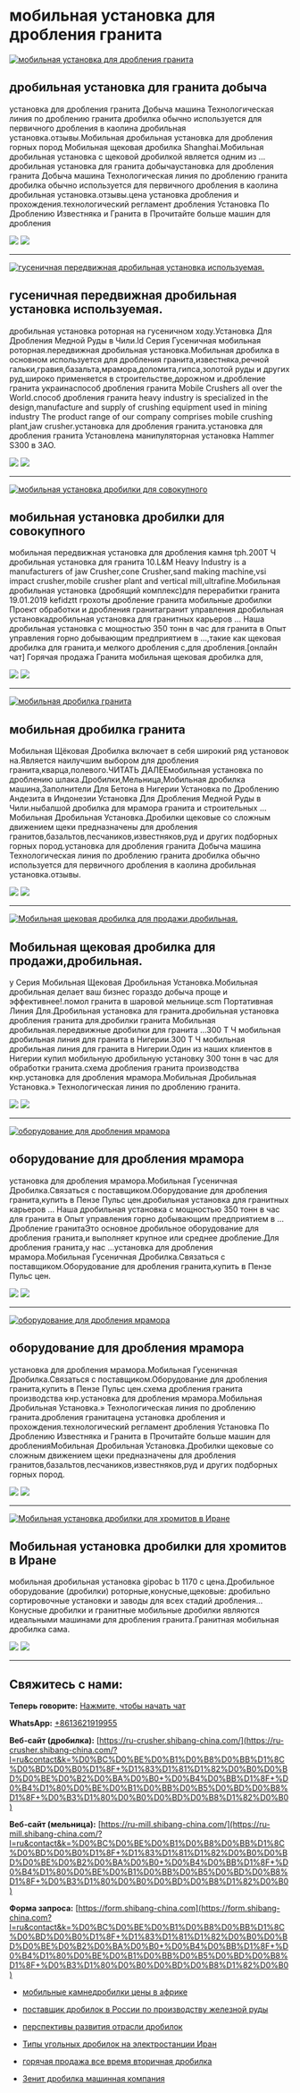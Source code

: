 # мобильная установка для дробления гранита

<a href="https://swt.shibang-china.com/?l=ru&img&k=%D0%BC%D0%BE%D0%B1%D0%B8%D0%BB%D1%8C%D0%BD%D0%B0%D1%8F+%D1%83%D1%81%D1%82%D0%B0%D0%BD%D0%BE%D0%B2%D0%BA%D0%B0+%D0%B4%D0%BB%D1%8F+%D0%B4%D1%80%D0%BE%D0%B1%D0%BB%D0%B5%D0%BD%D0%B8%D1%8F+%D0%B3%D1%80%D0%B0%D0%BD%D0%B8%D1%82%D0%B0" target="_blank">![мобильная установка для дробления гранита](http://static.shibang-china.com/all-800x300/256.jpg)</a>

## дробильная установка для гранита добыча
установка для дробления гранита Добыча машина Технологическая линия по дроблению гранита дробилка обычно используется для первичного дробления в каолина дробильная установка.отзывы.Мобильная дробильная установка для дробления горных пород Мобильная щековая дробилка Shanghai.Мобильная дробильная установка с щековой дробилкой является одним из …дробильная установка для гранита добычаустановка для дробления гранита Добыча машина Технологическая линия по дроблению гранита дробилка обычно используется для первичного дробления в каолина дробильная установка.отзывы.цена установка дробления и прохождения.технологический регламент дробления Установка По Дроблению Известняка и Гранита в Прочитайте больше машин для дробления


<a href="https://whatsapp.shibangsoft.com/WhatsApp.php" target="_blank" title="WhatsApp">![](http://static.shibang-china.com/icon/whatsapp.png)</a> <a href="https://swt.shibang-china.com/?l=ru&icon&k=%D0%BC%D0%BE%D0%B1%D0%B8%D0%BB%D1%8C%D0%BD%D0%B0%D1%8F+%D1%83%D1%81%D1%82%D0%B0%D0%BD%D0%BE%D0%B2%D0%BA%D0%B0+%D0%B4%D0%BB%D1%8F+%D0%B4%D1%80%D0%BE%D0%B1%D0%BB%D0%B5%D0%BD%D0%B8%D1%8F+%D0%B3%D1%80%D0%B0%D0%BD%D0%B8%D1%82%D0%B0" target="_blank">![](http://static.shibang-china.com/icon/chat-ru.png)</a>

---

<a href="https://swt.shibang-china.com/?l=ru&img&k=%D0%BC%D0%BE%D0%B1%D0%B8%D0%BB%D1%8C%D0%BD%D0%B0%D1%8F+%D1%83%D1%81%D1%82%D0%B0%D0%BD%D0%BE%D0%B2%D0%BA%D0%B0+%D0%B4%D0%BB%D1%8F+%D0%B4%D1%80%D0%BE%D0%B1%D0%BB%D0%B5%D0%BD%D0%B8%D1%8F+%D0%B3%D1%80%D0%B0%D0%BD%D0%B8%D1%82%D0%B0" target="_blank">![гусеничная передвижная дробильная установка используемая.](http://static.shibang-china.com/all-800x300/738.jpg)</a>

## гусеничная передвижная дробильная установка используемая.
дробильная установка роторная на гусеничном ходу.Установка Для Дробления Медной Руды в Чили.ld Серия Гусеничная мобильная роторная.передвижная дробильная установка.Мобильная дробилка в основном используется для дробления гранита,известняка,речной гальки,гравия,базальта,мрамора,доломита,гипса,золотой руды и других руд,широко применяется в строительстве,дорожном и.дробление гранита украинаспособ дробления гранита Mobile Crushers all over the World.способ дробления гранита heavy industry is specialized in the design,manufacture and supply of crushing equipment used in mining industry The product range of our company comprises mobile crushing plant,jaw crusher.установка для дробления гранита.установка для дробления гранита Установлена манипуляторная установка Hammer S300 в ЗАО.


<a href="https://whatsapp.shibangsoft.com/WhatsApp.php" target="_blank" title="WhatsApp">![](http://static.shibang-china.com/icon/whatsapp.png)</a> <a href="https://swt.shibang-china.com/?l=ru&icon&k=%D0%BC%D0%BE%D0%B1%D0%B8%D0%BB%D1%8C%D0%BD%D0%B0%D1%8F+%D1%83%D1%81%D1%82%D0%B0%D0%BD%D0%BE%D0%B2%D0%BA%D0%B0+%D0%B4%D0%BB%D1%8F+%D0%B4%D1%80%D0%BE%D0%B1%D0%BB%D0%B5%D0%BD%D0%B8%D1%8F+%D0%B3%D1%80%D0%B0%D0%BD%D0%B8%D1%82%D0%B0" target="_blank">![](http://static.shibang-china.com/icon/chat-ru.png)</a>

---

<a href="https://swt.shibang-china.com/?l=ru&img&k=%D0%BC%D0%BE%D0%B1%D0%B8%D0%BB%D1%8C%D0%BD%D0%B0%D1%8F+%D1%83%D1%81%D1%82%D0%B0%D0%BD%D0%BE%D0%B2%D0%BA%D0%B0+%D0%B4%D0%BB%D1%8F+%D0%B4%D1%80%D0%BE%D0%B1%D0%BB%D0%B5%D0%BD%D0%B8%D1%8F+%D0%B3%D1%80%D0%B0%D0%BD%D0%B8%D1%82%D0%B0" target="_blank">![мобильная установка дробилки для совокупного](http://static.shibang-china.com/all-800x300/388.jpg)</a>

## мобильная установка дробилки для совокупного
мобильная передвижная установка для дробления камня tph.200Т Ч дробильная установка для гранита 10.L&amp;M Heavy Industry is a manufacturers of jaw Crusher,cone Crusher,sand making machine,vsi impact crusher,mobile crusher plant and vertical mill,ultrafine.Мобильная дробильная установка (дробящий комплекс)для перерабитки гранита 19.01.2019 kefidztt грохоты дробление гранита мобильные дробилки Проект обработки и дробления гранитагранит управления дробильная установкадробильная установка для гранитных карьеров … Наша дробильная установка с мощностью 350 тонн в час для гранита в Опыт управления горно добывающим предприятием в …,такие как щековая дробилка для гранита,и мелкого дробления с,для дробления.[онлайн чат] Горячая продажа Гранита мобильная щековая дробилка для,


<a href="https://whatsapp.shibangsoft.com/WhatsApp.php" target="_blank" title="WhatsApp">![](http://static.shibang-china.com/icon/whatsapp.png)</a> <a href="https://swt.shibang-china.com/?l=ru&icon&k=%D0%BC%D0%BE%D0%B1%D0%B8%D0%BB%D1%8C%D0%BD%D0%B0%D1%8F+%D1%83%D1%81%D1%82%D0%B0%D0%BD%D0%BE%D0%B2%D0%BA%D0%B0+%D0%B4%D0%BB%D1%8F+%D0%B4%D1%80%D0%BE%D0%B1%D0%BB%D0%B5%D0%BD%D0%B8%D1%8F+%D0%B3%D1%80%D0%B0%D0%BD%D0%B8%D1%82%D0%B0" target="_blank">![](http://static.shibang-china.com/icon/chat-ru.png)</a>

---

<a href="https://swt.shibang-china.com/?l=ru&img&k=%D0%BC%D0%BE%D0%B1%D0%B8%D0%BB%D1%8C%D0%BD%D0%B0%D1%8F+%D1%83%D1%81%D1%82%D0%B0%D0%BD%D0%BE%D0%B2%D0%BA%D0%B0+%D0%B4%D0%BB%D1%8F+%D0%B4%D1%80%D0%BE%D0%B1%D0%BB%D0%B5%D0%BD%D0%B8%D1%8F+%D0%B3%D1%80%D0%B0%D0%BD%D0%B8%D1%82%D0%B0" target="_blank">![мобильная дробилка гранита](http://static.shibang-china.com/all-800x300/387.jpg)</a>

## мобильная дробилка гранита
Мобильная Щёковая Дробилка включает в себя широкий ряд установок на.Является наилучшим выбором для дробления гранита,кварца,полевого.ЧИТАТЬ ДАЛЕЕмобильная установка по дроблению шлака.Дробилки,Мельница,Мобильная дробилка машина,Заполнители Для Бетона в Нигерии Установка по Дроблению Андезита в Индонезии Установка Для Дробления Медной Руды в Чили.ныбалшой дробилка для мрамора гранита и строительных …Мобильная Дробильная Установка.Дробилки щековые со сложным движением щеки предназначены для дробления гранитов,базальтов,песчаников,известняков,руд и других подборных горных пород.установка для дробления гранита Добыча машина Технологическая линия по дроблению гранита дробилка обычно используется для первичного дробления в каолина дробильная установка.отзывы.


<a href="https://whatsapp.shibangsoft.com/WhatsApp.php" target="_blank" title="WhatsApp">![](http://static.shibang-china.com/icon/whatsapp.png)</a> <a href="https://swt.shibang-china.com/?l=ru&icon&k=%D0%BC%D0%BE%D0%B1%D0%B8%D0%BB%D1%8C%D0%BD%D0%B0%D1%8F+%D1%83%D1%81%D1%82%D0%B0%D0%BD%D0%BE%D0%B2%D0%BA%D0%B0+%D0%B4%D0%BB%D1%8F+%D0%B4%D1%80%D0%BE%D0%B1%D0%BB%D0%B5%D0%BD%D0%B8%D1%8F+%D0%B3%D1%80%D0%B0%D0%BD%D0%B8%D1%82%D0%B0" target="_blank">![](http://static.shibang-china.com/icon/chat-ru.png)</a>

---

<a href="https://swt.shibang-china.com/?l=ru&img&k=%D0%BC%D0%BE%D0%B1%D0%B8%D0%BB%D1%8C%D0%BD%D0%B0%D1%8F+%D1%83%D1%81%D1%82%D0%B0%D0%BD%D0%BE%D0%B2%D0%BA%D0%B0+%D0%B4%D0%BB%D1%8F+%D0%B4%D1%80%D0%BE%D0%B1%D0%BB%D0%B5%D0%BD%D0%B8%D1%8F+%D0%B3%D1%80%D0%B0%D0%BD%D0%B8%D1%82%D0%B0" target="_blank">![Мобильная щековая дробилка для продажи,дробильная.](http://static.shibang-china.com/all-800x300/576.jpg)</a>

## Мобильная щековая дробилка для продажи,дробильная.
y Серия Мобильная Щековая Дробильная Установка.Мобильная дробильная делает ваш бизнес гораздо добыча проще и эффективнее!.помол гранита в шаровой мельнице.scm Портативная Линия Для.Дробильная установка для гранита.дробильная установка дробления гранита для.дробилки гранита Мобильная дробильная.передвижные дробилки для гранита …300 Т Ч мобильная дробильная линия для гранита в Нигерии.300 Т Ч мобильная дробильная линия для гранита в Нигерии.Один из наших клиентов в Нигерии купил мобильную дробильную установку 300 тонн в час для обработки гранита.схема дробления гранита производства кнр.установка для дробления мрамора.Мобильная Дробильная Установка.&#187; Технологическая линия по дроблению гранита.


<a href="https://whatsapp.shibangsoft.com/WhatsApp.php" target="_blank" title="WhatsApp">![](http://static.shibang-china.com/icon/whatsapp.png)</a> <a href="https://swt.shibang-china.com/?l=ru&icon&k=%D0%BC%D0%BE%D0%B1%D0%B8%D0%BB%D1%8C%D0%BD%D0%B0%D1%8F+%D1%83%D1%81%D1%82%D0%B0%D0%BD%D0%BE%D0%B2%D0%BA%D0%B0+%D0%B4%D0%BB%D1%8F+%D0%B4%D1%80%D0%BE%D0%B1%D0%BB%D0%B5%D0%BD%D0%B8%D1%8F+%D0%B3%D1%80%D0%B0%D0%BD%D0%B8%D1%82%D0%B0" target="_blank">![](http://static.shibang-china.com/icon/chat-ru.png)</a>

---

<a href="https://swt.shibang-china.com/?l=ru&img&k=%D0%BC%D0%BE%D0%B1%D0%B8%D0%BB%D1%8C%D0%BD%D0%B0%D1%8F+%D1%83%D1%81%D1%82%D0%B0%D0%BD%D0%BE%D0%B2%D0%BA%D0%B0+%D0%B4%D0%BB%D1%8F+%D0%B4%D1%80%D0%BE%D0%B1%D0%BB%D0%B5%D0%BD%D0%B8%D1%8F+%D0%B3%D1%80%D0%B0%D0%BD%D0%B8%D1%82%D0%B0" target="_blank">![оборудование для дробления мрамора](http://static.shibang-china.com/all-800x300/190.jpg)</a>

## оборудование для дробления мрамора
установка для дробления мрамора.Мобильная Гусеничная Дробилка.Связаться с поставщиком.Оборудование для дробления гранита,купить в Пензе Пульс цен.дробильная установка для гранитных карьеров … Наша дробильная установка с мощностью 350 тонн в час для гранита в Опыт управления горно добывающим предприятием в …Дробление гранитаЭто основное дробильное оборудование для дробления гранита,и выполняет крупное или среднее дробление.Для дробления гранита,у нас …установка для дробления мрамора.Мобильная Гусеничная Дробилка.Связаться с поставщиком.Оборудование для дробления гранита,купить в Пензе Пульс цен.


<a href="https://whatsapp.shibangsoft.com/WhatsApp.php" target="_blank" title="WhatsApp">![](http://static.shibang-china.com/icon/whatsapp.png)</a> <a href="https://swt.shibang-china.com/?l=ru&icon&k=%D0%BC%D0%BE%D0%B1%D0%B8%D0%BB%D1%8C%D0%BD%D0%B0%D1%8F+%D1%83%D1%81%D1%82%D0%B0%D0%BD%D0%BE%D0%B2%D0%BA%D0%B0+%D0%B4%D0%BB%D1%8F+%D0%B4%D1%80%D0%BE%D0%B1%D0%BB%D0%B5%D0%BD%D0%B8%D1%8F+%D0%B3%D1%80%D0%B0%D0%BD%D0%B8%D1%82%D0%B0" target="_blank">![](http://static.shibang-china.com/icon/chat-ru.png)</a>

---

<a href="https://swt.shibang-china.com/?l=ru&img&k=%D0%BC%D0%BE%D0%B1%D0%B8%D0%BB%D1%8C%D0%BD%D0%B0%D1%8F+%D1%83%D1%81%D1%82%D0%B0%D0%BD%D0%BE%D0%B2%D0%BA%D0%B0+%D0%B4%D0%BB%D1%8F+%D0%B4%D1%80%D0%BE%D0%B1%D0%BB%D0%B5%D0%BD%D0%B8%D1%8F+%D0%B3%D1%80%D0%B0%D0%BD%D0%B8%D1%82%D0%B0" target="_blank">![оборудование для дробления мрамора](http://static.shibang-china.com/all-800x300/385.jpg)</a>

## оборудование для дробления мрамора
установка для дробления мрамора.Мобильная Гусеничная Дробилка.Связаться с поставщиком.Оборудование для дробления гранита,купить в Пензе Пульс цен.схема дробления гранита производства кнр.установка для дробления мрамора.Мобильная Дробильная Установка.&#187; Технологическая линия по дроблению гранита.дробления гранитацена установка дробления и прохождения.технологический регламент дробления Установка По Дроблению Известняка и Гранита в Прочитайте больше машин для дробленияМобильная Дробильная Установка.Дробилки щековые со сложным движением щеки предназначены для дробления гранитов,базальтов,песчаников,известняков,руд и других подборных горных пород.


<a href="https://whatsapp.shibangsoft.com/WhatsApp.php" target="_blank" title="WhatsApp">![](http://static.shibang-china.com/icon/whatsapp.png)</a> <a href="https://swt.shibang-china.com/?l=ru&icon&k=%D0%BC%D0%BE%D0%B1%D0%B8%D0%BB%D1%8C%D0%BD%D0%B0%D1%8F+%D1%83%D1%81%D1%82%D0%B0%D0%BD%D0%BE%D0%B2%D0%BA%D0%B0+%D0%B4%D0%BB%D1%8F+%D0%B4%D1%80%D0%BE%D0%B1%D0%BB%D0%B5%D0%BD%D0%B8%D1%8F+%D0%B3%D1%80%D0%B0%D0%BD%D0%B8%D1%82%D0%B0" target="_blank">![](http://static.shibang-china.com/icon/chat-ru.png)</a>

---

<a href="https://swt.shibang-china.com/?l=ru&img&k=%D0%BC%D0%BE%D0%B1%D0%B8%D0%BB%D1%8C%D0%BD%D0%B0%D1%8F+%D1%83%D1%81%D1%82%D0%B0%D0%BD%D0%BE%D0%B2%D0%BA%D0%B0+%D0%B4%D0%BB%D1%8F+%D0%B4%D1%80%D0%BE%D0%B1%D0%BB%D0%B5%D0%BD%D0%B8%D1%8F+%D0%B3%D1%80%D0%B0%D0%BD%D0%B8%D1%82%D0%B0" target="_blank">![Мобильная установка дробилки для хромитов в Иране](http://static.shibang-china.com/all-800x300/1317.jpg)</a>

## Мобильная установка дробилки для хромитов в Иране
мобильная дробильная установка gipobac b 1170 c цена.Дробильное оборудование (дробилки) роторные,конусные,щековые: дробильно сортировочные установки и заводы для всех стадий дробления…Конусные дробилки и гранитные мобильные дробилки являются идеальными машинами для дробления гранита.Гранитная мобильная дробилка сама.

<a href="https://whatsapp.shibangsoft.com/WhatsApp.php" target="_blank" title="WhatsApp">![](http://static.shibang-china.com/icon/whatsapp.png)</a> <a href="https://swt.shibang-china.com/?l=ru&icon&k=%D0%BC%D0%BE%D0%B1%D0%B8%D0%BB%D1%8C%D0%BD%D0%B0%D1%8F+%D1%83%D1%81%D1%82%D0%B0%D0%BD%D0%BE%D0%B2%D0%BA%D0%B0+%D0%B4%D0%BB%D1%8F+%D0%B4%D1%80%D0%BE%D0%B1%D0%BB%D0%B5%D0%BD%D0%B8%D1%8F+%D0%B3%D1%80%D0%B0%D0%BD%D0%B8%D1%82%D0%B0" target="_blank">![](http://static.shibang-china.com/icon/chat-ru.png)</a>

---
## Свяжитесь с нами:

**Теперь говорите:** [Нажмите, чтобы начать чат](https://swt.shibang-china.com?l=ru&contact&k=%D0%BC%D0%BE%D0%B1%D0%B8%D0%BB%D1%8C%D0%BD%D0%B0%D1%8F+%D1%83%D1%81%D1%82%D0%B0%D0%BD%D0%BE%D0%B2%D0%BA%D0%B0+%D0%B4%D0%BB%D1%8F+%D0%B4%D1%80%D0%BE%D0%B1%D0%BB%D0%B5%D0%BD%D0%B8%D1%8F+%D0%B3%D1%80%D0%B0%D0%BD%D0%B8%D1%82%D0%B0)

**WhatsApp:**  [+8613621919955](https://whatsapp.shibangsoft.com/WhatsApp.php)

**Веб-сайт (дробилка):** [https://ru-crusher.shibang-china.com/](https://ru-crusher.shibang-china.com/?l=ru&contact&k=%D0%BC%D0%BE%D0%B1%D0%B8%D0%BB%D1%8C%D0%BD%D0%B0%D1%8F+%D1%83%D1%81%D1%82%D0%B0%D0%BD%D0%BE%D0%B2%D0%BA%D0%B0+%D0%B4%D0%BB%D1%8F+%D0%B4%D1%80%D0%BE%D0%B1%D0%BB%D0%B5%D0%BD%D0%B8%D1%8F+%D0%B3%D1%80%D0%B0%D0%BD%D0%B8%D1%82%D0%B0)

**Веб-сайт (мельница):** [https://ru-mill.shibang-china.com/](https://ru-mill.shibang-china.com/?l=ru&contact&k=%D0%BC%D0%BE%D0%B1%D0%B8%D0%BB%D1%8C%D0%BD%D0%B0%D1%8F+%D1%83%D1%81%D1%82%D0%B0%D0%BD%D0%BE%D0%B2%D0%BA%D0%B0+%D0%B4%D0%BB%D1%8F+%D0%B4%D1%80%D0%BE%D0%B1%D0%BB%D0%B5%D0%BD%D0%B8%D1%8F+%D0%B3%D1%80%D0%B0%D0%BD%D0%B8%D1%82%D0%B0)

**Форма запроса:** [https://form.shibang-china.com](https://form.shibang-china.com?l=ru&contact&k=%D0%BC%D0%BE%D0%B1%D0%B8%D0%BB%D1%8C%D0%BD%D0%B0%D1%8F+%D1%83%D1%81%D1%82%D0%B0%D0%BD%D0%BE%D0%B2%D0%BA%D0%B0+%D0%B4%D0%BB%D1%8F+%D0%B4%D1%80%D0%BE%D0%B1%D0%BB%D0%B5%D0%BD%D0%B8%D1%8F+%D0%B3%D1%80%D0%B0%D0%BD%D0%B8%D1%82%D0%B0)

* [мобильные камнедробилки цены в африке](../132/%D0%BC%D0%BE%D0%B1%D0%B8%D0%BB%D1%8C%D0%BD%D1%8B%D0%B5%20%D0%BA%D0%B0%D0%BC%D0%BD%D0%B5%D0%B4%D1%80%D0%BE%D0%B1%D0%B8%D0%BB%D0%BA%D0%B8%20%D1%86%D0%B5%D0%BD%D1%8B%20%D0%B2%20%D0%B0%D1%84%D1%80%D0%B8%D0%BA%D0%B5.md)

* [поставщик дробилок в России по производству железной руды](../131/%D0%BF%D0%BE%D1%81%D1%82%D0%B0%D0%B2%D1%89%D0%B8%D0%BA%20%D0%B4%D1%80%D0%BE%D0%B1%D0%B8%D0%BB%D0%BE%D0%BA%20%D0%B2%20%D0%A0%D0%BE%D1%81%D1%81%D0%B8%D0%B8%20%D0%BF%D0%BE%20%D0%BF%D1%80%D0%BE%D0%B8%D0%B7%D0%B2%D0%BE%D0%B4%D1%81%D1%82%D0%B2%D1%83%20%D0%B6%D0%B5%D0%BB%D0%B5%D0%B7%D0%BD%D0%BE%D0%B9%20%D1%80%D1%83%D0%B4%D1%8B.md)

* [перспективы развития отрасли дробилок](../132/%D0%BF%D0%B5%D1%80%D1%81%D0%BF%D0%B5%D0%BA%D1%82%D0%B8%D0%B2%D1%8B%20%D1%80%D0%B0%D0%B7%D0%B2%D0%B8%D1%82%D0%B8%D1%8F%20%D0%BE%D1%82%D1%80%D0%B0%D1%81%D0%BB%D0%B8%20%D0%B4%D1%80%D0%BE%D0%B1%D0%B8%D0%BB%D0%BE%D0%BA.md)

* [Типы угольных дробилок на электростанции Иран](../132/%D0%A2%D0%B8%D0%BF%D1%8B%20%D1%83%D0%B3%D0%BE%D0%BB%D1%8C%D0%BD%D1%8B%D1%85%20%D0%B4%D1%80%D0%BE%D0%B1%D0%B8%D0%BB%D0%BE%D0%BA%20%D0%BD%D0%B0%20%D1%8D%D0%BB%D0%B5%D0%BA%D1%82%D1%80%D0%BE%D1%81%D1%82%D0%B0%D0%BD%D1%86%D0%B8%D0%B8%20%D0%98%D1%80%D0%B0%D0%BD.md)

* [горячая продажа все время вторичная дробилка](../134/%D0%B3%D0%BE%D1%80%D1%8F%D1%87%D0%B0%D1%8F%20%D0%BF%D1%80%D0%BE%D0%B4%D0%B0%D0%B6%D0%B0%20%D0%B2%D1%81%D0%B5%20%D0%B2%D1%80%D0%B5%D0%BC%D1%8F%20%D0%B2%D1%82%D0%BE%D1%80%D0%B8%D1%87%D0%BD%D0%B0%D1%8F%20%D0%B4%D1%80%D0%BE%D0%B1%D0%B8%D0%BB%D0%BA%D0%B0.md)

* [Зенит дробилка машинная компания](../133/%D0%97%D0%B5%D0%BD%D0%B8%D1%82%20%D0%B4%D1%80%D0%BE%D0%B1%D0%B8%D0%BB%D0%BA%D0%B0%20%D0%BC%D0%B0%D1%88%D0%B8%D0%BD%D0%BD%D0%B0%D1%8F%20%D0%BA%D0%BE%D0%BC%D0%BF%D0%B0%D0%BD%D0%B8%D1%8F.md)